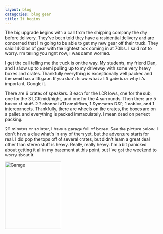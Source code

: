 ```yaml
---
layout: blog
categories: blog gear
title: It begins
---
```

The big upgrade begins with a call from the shipping company the day before delivery.  They've been told they have a residential delivery and are concerned that I'm going to be able to get my new gear off their truck.  They said 1400lbs of gear with the lightest box coming in at 70lbs.  I said not to worry.  I'm telling you right now, I was damn worried.

I get the call telling me the truck is on the way.  My students, my friend Dan, and I show up to a semi pulling up to my driveway with some very heavy boxes and crates.  Thankfully everything is exceptionally well packed and the semi has a lift gate.  If you don't know what a lift gate is or why it's important, Google it.

There are 6 crates of speakers.  3 each for the LCR lows, one for the sub, one for the 3 LCR mid/highs, and one for the 4 surrounds.  Then there are 5 boxes of stuff.  2 7 channel ATI amplifiers, 1 Symmetra DSP, 1 cables, and 1 interconnects. Thankfully, there are wheels on the crates, the boxes are on a pallet, and everything is packed immaculately.  I mean dead on perfect packing.

20 minutes or so later, I have a garage full of boxes.  See the picture below.  I don't have a clue what's in any of them yet, but the adventure starts for real.  I did pop the tops off of several crates, but didn't learn a great deal other than stereo stuff is heavy.  Really, really heavy.  I'm a bit panicked about getting it all in my basement at this point, but I've got the weekend to worry about it.

<img src="{{ site.baseurl }}/images/stereo-garage.jpg" alt="Garage" height=219 width=183>
